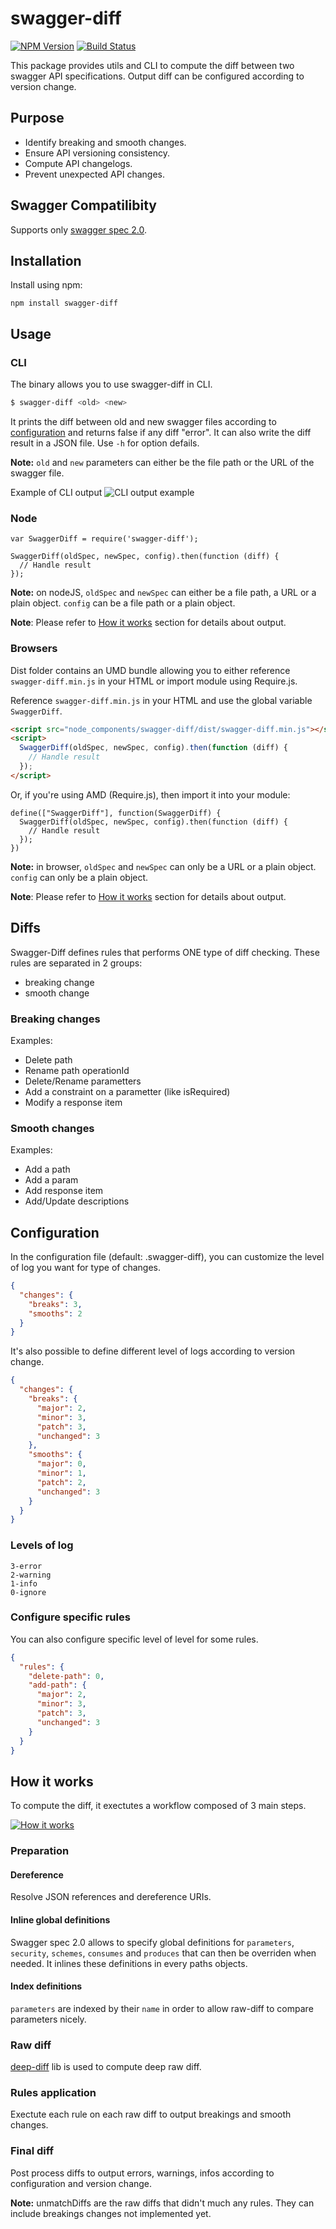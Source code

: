 # swagger-diff

[![NPM Version][npm-image]][npm-url]
[![Build Status][travis-image]][travis-url]

This package provides utils and CLI to compute the diff between two swagger API specifications. Output diff can be configured according to version change.


## Purpose
- Identify breaking and smooth changes.
- Ensure API versioning consistency.
- Compute API changelogs.
- Prevent unexpected API changes.


## Swagger Compatilibity

Supports only [swagger spec 2.0](https://github.com/swagger-api/swagger-spec/blob/master/versions/2.0.md).


## Installation
Install using npm:
```SH
npm install swagger-diff
```


## Usage

### CLI
The binary allows you to use swagger-diff in CLI.
```bash
$ swagger-diff <old> <new>
```
It prints the diff between old and new swagger files according to [configuration](#configuration) and returns false if any diff "error". It can also write the diff result in a JSON file. Use `-h` for option defails.

**Note:** `old` and `new` parameters can either be the file path or the URL of the swagger file.

Example of CLI output
![CLI output example](https://cloud.githubusercontent.com/assets/1886834/12273943/c748b518-b968-11e5-90ac-05102e184c35.png)


### Node
```JS
var SwaggerDiff = require('swagger-diff');

SwaggerDiff(oldSpec, newSpec, config).then(function (diff) {
  // Handle result
});
```
**Note:** on nodeJS, `oldSpec` and `newSpec` can either be a file path, a URL or a plain object. `config` can be a file path or a plain object.

**Note**: Please refer to [How it works](#how-it-works) section for details about output.


### Browsers
Dist folder contains an UMD bundle allowing you to either reference `swagger-diff.min.js` in your HTML or import module using Require.js.

Reference `swagger-diff.min.js` in your HTML and use the global variable `SwaggerDiff`.
```HTML
<script src="node_components/swagger-diff/dist/swagger-diff.min.js"></script>
<script>
  SwaggerDiff(oldSpec, newSpec, config).then(function (diff) {
    // Handle result
  });
</script>
```
Or, if you're using AMD (Require.js), then import it into your module:
```JS
define(["SwaggerDiff"], function(SwaggerDiff) {
  SwaggerDiff(oldSpec, newSpec, config).then(function (diff) {
    // Handle result
  });
})
```
**Note:** in browser, `oldSpec` and `newSpec` can only be a URL or a plain object. `config` can only be a plain object.

**Note**: Please refer to [How it works](#how-it-works) section for details about output.


## Diffs
Swagger-Diff defines rules that performs ONE type of diff checking. These rules are separated in 2 groups:
- breaking change
- smooth change

### Breaking changes
Examples:
- Delete path
- Rename path operationId
- Delete/Rename parametters
- Add a constraint on a parametter (like isRequired)
- Modify a response item

### Smooth changes
Examples:
- Add a path
- Add a param
- Add response item
- Add/Update descriptions


## Configuration

In the configuration file (default: .swagger-diff), you can customize the level of log you want for type of changes.
```JSON
{
  "changes": {
    "breaks": 3,
    "smooths": 2
  }
}
```

It's also possible to define different level of logs according to version change.
```JSON
{
  "changes": {
    "breaks": {
      "major": 2,
      "minor": 3,
      "patch": 3,
      "unchanged": 3
    },
    "smooths": {
      "major": 0,
      "minor": 1,
      "patch": 2,
      "unchanged": 3
    }
  }
}
```


### Levels of log
```
3-error
2-warning
1-info
0-ignore
```

### Configure specific rules
You can also configure specific level of level for some rules.
```JSON
{
  "rules": {
    "delete-path": 0,
    "add-path": {
      "major": 2,
      "minor": 3,
      "patch": 3,
      "unchanged": 3
    }
  }
}
```

## How it works

To compute the diff, it exectutes a workflow composed of 3 main steps.

[![How it works][schema-image]][schema-url]

### Preparation

#### Dereference
Resolve JSON references and dereference URIs.

#### Inline global definitions
Swagger spec 2.0 allows to specify global definitions for `parameters`, `security`, `schemes`, `consumes` and `produces` that can then be overriden when needed. It inlines these definitions in every paths objects.

#### Index definitions
`parameters` are indexed by their `name` in order to allow raw-diff to compare parameters nicely.

### Raw diff
[deep-diff](https://www.npmjs.com/package/deep-diff) lib is used to compute deep raw diff.

### Rules application
Exectute each rule on each raw diff to output breakings and smooth changes.

### Final diff
Post process diffs to output errors, warnings, infos according to configuration and version change.

**Note:** unmatchDiffs are the raw diffs that didn't much any rules. They can include breakings changes not implemented yet.


[npm-url]: https://www.npmjs.com/package/swagger-diff
[npm-image]: https://img.shields.io/npm/v/swagger-diff.svg?style=flat
[travis-url]: https://travis-ci.org/zallek/swagger-diff
[travis-image]: https://travis-ci.org/zallek/swagger-diff.svg
[schema-url]: https://docs.google.com/drawings/d/1Xj20DzkaMYZc6zlPH8-F7wzlyap67vJCva6r0sKhDXM/edit?usp=sharing
[schema-image]: https://cloud.githubusercontent.com/assets/1886834/12275565/eefdb894-b970-11e5-8caa-43624864c4bd.png
